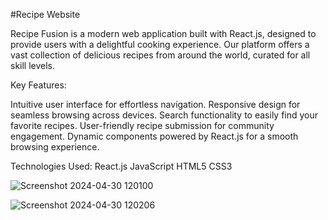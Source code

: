 #Recipe Website

Recipe Fusion is a modern web application built with React.js, designed to provide users with a delightful cooking experience. Our platform offers a vast collection of delicious recipes from around the world, curated for all skill levels.

Key Features:

Intuitive user interface for effortless navigation.
Responsive design for seamless browsing across devices.
Search functionality to easily find your favorite recipes.
User-friendly recipe submission for community engagement.
Dynamic components powered by React.js for a smooth browsing experience.

Technologies Used:
React.js
JavaScript
HTML5
CSS3

![Screenshot 2024-04-30 120100](https://github.com/Shubhamqu2002/Recipe-Website/assets/149230759/a9fa1b00-e140-405e-841d-0c1195b9a0a4)

![Screenshot 2024-04-30 120206](https://github.com/Shubhamqu2002/Recipe-Website/assets/149230759/8307c823-2c46-417a-817e-54a0ddcbc1e4)
